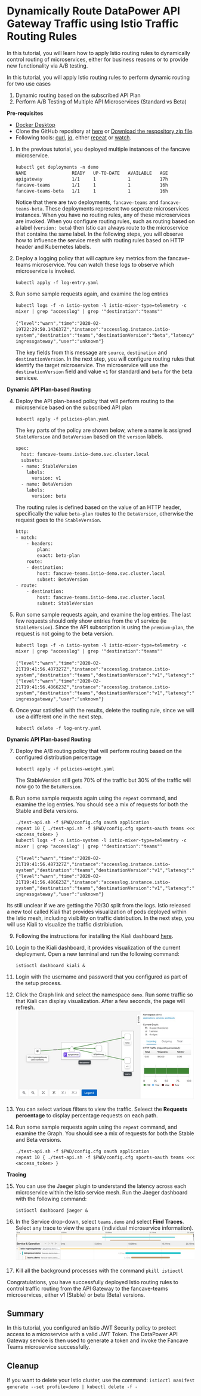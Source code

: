 # Dynamically Route DataPower API Gateway Traffic using Istio Traffic Routing Rules

In this tutorial, you will learn how to apply Istio routing rules to dynamically control routing of microservices, either for business reasons or to provide new functionality via A/B testing. 

In this tutorial, you will apply Istio routing rules to perform dynamic routing for two use cases
  1. Dynamic routing based on the subscribed API Plan
  2. Perform A/B Testing of Multiple API Microservices (Standard vs Beta)

**Pre-requisites**
* [Docker Desktop](https://www.docker.com/products/docker-desktop)
* Clone the GitHub repository at [here](https://github.com/ozairs/datapower-container.git) or [Download the respository zip file](https://github.com/ozairs/datapower-container/archive/master.zip). 
* Following tools: [curl](https://curl.haxx.se), [jq](https://stedolan.github.io/jq/), either [repeat](https://www.google.com/search?q=zsh+repeat) or [watch](https://www.google.com/search?q=install+watch+command). 

1. In the previous tutorial, you deployed multiple instances of the fancave microservice.
    ```
    kubectl get deployments -n demo
    NAME                 READY   UP-TO-DATE   AVAILABLE   AGE
    apigateway           1/1     1            1           17h
    fancave-teams        1/1     1            1           16h
    fancave-teams-beta   1/1     1            1           16h
    ```
    Notice that there are two deployments, `fancave-teams` and `fancave-teams-beta`. These deployments represent two seperate microservices instances. When you have no routing rules, any of these microservices are invoked. When you configure routing rules, such as routing based on a label (`version: beta`) then Istio can always route to the microservice that contains the same label. In the following steps, you will observe how to influence the service mesh with routing rules based on HTTP header and Kubernetes labels.

2. Deploy a logging policy that will capture key metrics from the fancave-teams microservice. You can watch these logs to observe which microservice is invoked.
    ```
    kubectl apply -f log-entry.yaml
    ```

3. Run some sample requests again, and examine the log entries
    ```
    kubectl logs -f -n istio-system -l istio-mixer-type=telemetry -c mixer | grep "accesslog" | grep '"destination":"teams"'

    {"level":"warn","time":"2020-02-19T22:29:50.143637Z","instance":"accesslog.instance.istio-system","destination":"teams","destinationVersion":"beta","latency":"3.7895ms","responseCode":200,"responseSize":9195,"source":"istio-ingressgateway","user":"unknown"}
    ```

    The key fields from this message are `source`, `destination` and `destinationVersion`. In the next step, you will configure routing rules that identify the target microservice. The microservice will use the `destinationVersion` field and value `v1` for standard and `beta` for the beta servicee.

**Dynamic API Plan-based Routing**

4. Deploy the API plan-based policy that will perform routing to the microservice based on the subscribed API plan
    ```
    kubectl apply -f policies-plan.yaml
    ```

    The key parts of the policy are shown below, where a name is assigned `StableVersion` and `BetaVersion` based on the `version` labels.

    ```
    spec:
      host: fancave-teams.istio-demo.svc.cluster.local
      subsets:
      - name: StableVersion
        labels:
          version: v1
      - name: BetaVersion
        labels:
          version: beta
    ```

    The routing rules is defined based on the value of an HTTP header, specifically the value `beta-plan` routes to the `BetaVersion`, otherwise the request goes to the `StableVersion`.

    ```
    http:
    - match:
        - headers:
            plan:
            exact: beta-plan
        route:
        - destination:
            host: fancave-teams.istio-demo.svc.cluster.local
            subset: BetaVersion
    - route:
        - destination:
            host: fancave-teams.istio-demo.svc.cluster.local
            subset: StableVersion
    ```

5. Run some sample requests again, and examine the log entries. The last few requests should only show entries from the v1 service (ie `StableVersion`). Since the API subscription is using the `premium-plan`, the request is not going to the beta version.
    ```
    kubectl logs -f -n istio-system -l istio-mixer-type=telemetry -c mixer | grep "accesslog" | grep '"destination":"teams"'

    {"level":"warn","time":"2020-02-21T19:41:56.487327Z","instance":"accesslog.instance.istio-system","destination":"teams","destinationVersion":"v1","latency":"2.3712ms","responseCode":200,"responseSize":9195,"source":"datapower","user":"unknown"}
    {"level":"warn","time":"2020-02-21T19:41:56.486623Z","instance":"accesslog.instance.istio-system","destination":"teams","destinationVersion":"v1","latency":"3.3317ms","responseCode":200,"responseSize":9195,"source":"istio-ingressgateway","user":"unknown"}
    ```

6. Once your satisifed with the results, delete the routing rule, since we will use a different one in the next step.
    ```
    kubectl delete -f log-entry.yaml
    ```

**Dynamic API Plan-based Routing**

7. Deploy the A/B routing policy that will perform routing based on the configured distribution percentage
    ```
    kubectl apply -f policies-weight.yaml
    ```

    The StableVersion still gets 70% of the traffic but 30% of the traffic will now go to the `BetaVersion`.

8. Run some sample requests again using the `repeat` command, and examine the log entries. You should see a mix of requests for both the Stable and Beta versions.
    ```
    ./test-api.sh -f $PWD/config.cfg oauth application
    repeat 10 { ./test-api.sh -f $PWD/config.cfg sports-oauth teams <<< <access_token> }
    kubectl logs -f -n istio-system -l istio-mixer-type=telemetry -c mixer | grep "accesslog" | grep '"destination":"teams"'

    {"level":"warn","time":"2020-02-21T19:41:56.487327Z","instance":"accesslog.instance.istio-system","destination":"teams","destinationVersion":"v1","latency":"2.3712ms","responseCode":200,"responseSize":9195,"source":"datapower","user":"unknown"}
    {"level":"warn","time":"2020-02-21T19:41:56.486623Z","instance":"accesslog.instance.istio-system","destination":"teams","destinationVersion":"v1","latency":"3.3317ms","responseCode":200,"responseSize":9195,"source":"istio-ingressgateway","user":"unknown"}
    ```

Its still unclear if we are getting the 70/30 split from the logs. Istio released a new tool called Kiali that provides visualization of pods deployed within the Istio mesh, including visibility on traffic distribution. In the next step, you will use Kiali to visualize the traffic distribiution.

9. Following the instructions for installing the Kiali dashboard [here](https://istio.io/docs/tasks/observability/kiali/).

10. Login to the Kiali dashboard, it provides visualization of the current deployment. Open a new terminal and run the following command:
    ```
    istioctl dashboard kiali &
    ```

11. Login with the username and password that you configured as part of the setup process.

12. Click the Graph link and select the namespace `demo`. Run some traffic so that Kiali can display visualization. After a few seconds, the page will refresh. 
    ![alt](./images/kiali_console.jpg)

13. You can select various filters to view the traffic. Seleect the **Requests percentage** to display percentage requests on each path.

14. Run some sample requests again using the `repeat` command, and examine the Graph. You should see a mix of requests for both the Stable and Beta versions. 
    ```
    ./test-api.sh -f $PWD/config.cfg oauth application
    repeat 10 { ./test-api.sh -f $PWD/config.cfg sports-oauth teams <<< <access_token> }
    ```

**Tracing**

15. You can use the Jaeger plugin to understand the latency across each microservice within the Istio service mesh.  Run the Jaeger dashboard with the following command:
    ```
    istioctl dashboard jaeger &
    ```

16. In the Service drop-down, select `teams.demo` and select **Find Traces**. Select any trace to view the spans (individual microservice information).
    ![alt](./images/jaeger_ui.jpg)


17. Kill all the background processes with the command `pkill istioctl`

Congratulations, you have successfully deployed Istio routing rules to control traffic routing from the API Gateway to the fancave-teams microservices, either v1 (Stable) or beta (Beta) versions.


## Summary

In this tutorial, you configured an Istio JWT Security policy to protect access to a microservice with a valid JWT Token. The DataPower API Gateway service is then used to generate a token and invoke the Fancave Teams microservice successfully. 

## Cleanup

 If you want to delete your Istio cluster, use the command: `istioctl manifest generate --set profile=demo | kubectl delete -f -`